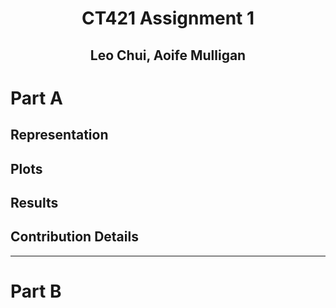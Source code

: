 <div align="center">
<h1> CT421 Assignment 1 </h1>
<h2> Leo Chui, Aoife Mulligan </h2>
</div>

# Part A

## Representation



## Plots



## Results



## Contribution Details



---

# Part B